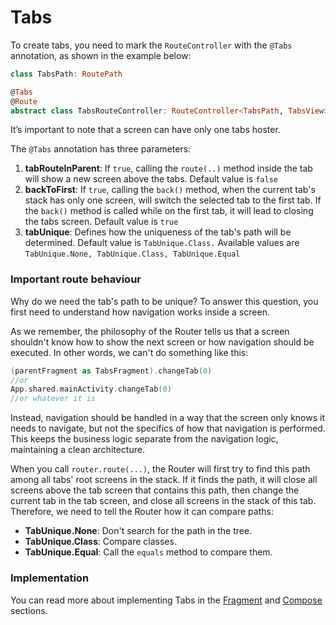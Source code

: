 # Tabs

To create tabs, you need to mark the `RouteController` with the `@Tabs` annotation, as shown in the example below:

```kotlin
class TabsPath: RoutePath

@Tabs
@Route
abstract class TabsRouteController: RouteController<TabsPath, TabsView>()
```

It’s important to note that a screen can have only one tabs hoster.

The `@Tabs` annotation has three parameters:

1. **tabRouteInParent**: If `true`, calling the `route(..)` method inside the tab will show a new screen above the tabs. Default value is `false`
2. **backToFirst**: If `true`, calling the `back()` method, when the current tab's stack has only one screen, will switch the selected tab to the first tab. If the `back()` method is called while on the first tab, it will lead to closing the tabs screen. Default value is `true`
3. **tabUnique**: Defines how the uniqueness of the tab's path will be determined. Default value is `TabUnique.Class.` Available values are `TabUnique.None, TabUnique.Class, TabUnique.Equal`

### Important route behaviour

Why do we need the tab's path to be unique? To answer this question, you first need to understand how navigation works inside a screen.

As we remember, the philosophy of the Router tells us that a screen shouldn't know how to show the next screen or how navigation should be executed. In other words, we can't do something like this:

```kotlin
(parentFragment as TabsFragment).changeTab(0)
//or
App.shared.mainActivity.changeTab(0)
//or whatever it is
```

Instead, navigation should be handled in a way that the screen only knows it needs to navigate, but not the specifics of how that navigation is performed. This keeps the business logic separate from the navigation logic, maintaining a clean architecture.

When you call `router.route(...)`, the Router will first try to find this path among all tabs' root screens in the stack. If it finds the path, it will close all screens above the tab screen that contains this path, then change the current tab in the tab screen, and close all screens in the stack of this tab. Therefore, we need to tell the Router how it can compare paths:

* **TabUnique.None**: Don't search for the path in the tree.
* **TabUnique.Class**: Compare classes.
* **TabUnique.Equal**: Call the `equals` method to compare them.

### Implementation

You can read more about implementing Tabs in the [Fragment](../platforms/fragments/tabs.md) and [Compose](../platforms/compose/tabs.md) sections.
